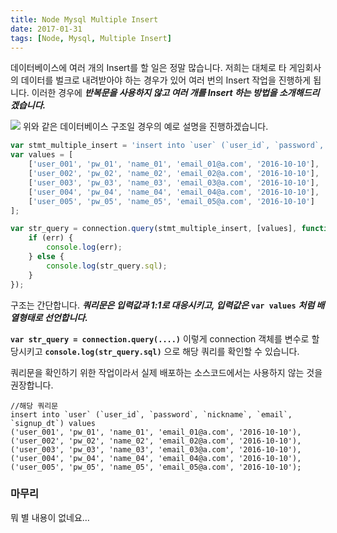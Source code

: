 ```yaml
---
title: Node Mysql Multiple Insert
date: 2017-01-31
tags: [Node, Mysql, Multiple Insert]
---
```

데이터베이스에 여러 개의 Insert를 할 일은 정말 많습니다. 저희는 대체로 타 게임회사의 데이터를 벌크로 내려받아야 하는 경우가 있어 여러 번의 Insert 작업을 진행하게 됩니다.
이러한 경우에 ***반복문을 사용하지 않고 여러 개를 Insert 하는 방법을 소개해드리겠습니다.***

![](https://i.imgur.com/0v9jD2z.png)
위와 같은 데이터베이스 구조일 경우의 예로 설명을 진행하겠습니다.



```javascript
var stmt_multiple_insert = 'insert into `user` (`user_id`, `password`, `nickname`, `email`, `signup_dt`) values ?;'; // 쿼리문
var values = [
    ['user_001', 'pw_01', 'name_01', 'email_01@a.com', '2016-10-10'],
    ['user_002', 'pw_02', 'name_02', 'email_02@a.com', '2016-10-10'],
    ['user_003', 'pw_03', 'name_03', 'email_03@a.com', '2016-10-10'],
    ['user_004', 'pw_04', 'name_04', 'email_04@a.com', '2016-10-10'],
    ['user_005', 'pw_05', 'name_05', 'email_05@a.com', '2016-10-10']
];

var str_query = connection.query(stmt_multiple_insert, [values], function (err, result) {
    if (err) {
        console.log(err);
    } else {
        console.log(str_query.sql);
    }
});
```

구조는 간단합니다. ***쿼리문은 입력값과 1:1로 대응시키고, 입력값은*** <code><b>var values</b></code> ***처럼 배열형태로 선언합니다.***


<code><b>var str_query = connection.query(....)</b></code> 이렇게 connection 객체를 변수로 할당시키고 <code><b>console.log(str_query.sql)</b></code>
으로 해당 쿼리를 확인할 수 있습니다.

  쿼리문을 확인하기 위한 작업이라서 실제 배포하는 소스코드에서는 사용하지 않는 것을 권장합니다.

```mysql-sql
//해당 쿼리문
insert into `user` (`user_id`, `password`, `nickname`, `email`, `signup_dt`) values
('user_001', 'pw_01', 'name_01', 'email_01@a.com', '2016-10-10'),
('user_002', 'pw_02', 'name_02', 'email_02@a.com', '2016-10-10'),
('user_003', 'pw_03', 'name_03', 'email_03@a.com', '2016-10-10'),
('user_004', 'pw_04', 'name_04', 'email_04@a.com', '2016-10-10'),
('user_005', 'pw_05', 'name_05', 'email_05@a.com', '2016-10-10');
```

### 마무리
뭐 별 내용이 없네요…
